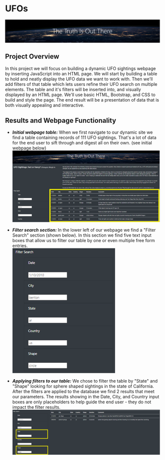 # UFOs
![](static/images/The_Truth_Is_Out_There.PNG)
## Project Overview
In this project we will focus on building a dynamic UFO sightings webpage by inserting JavaScript into an HTML page. We will start by building a table to hold and neatly display the UFO data we want to work with. Then we'll add filters of that table which lets users refine their UFO search on multiple elements. The table and it's filters will be inserted into, and visually displayed by an HTML page. We'll use basic HTML, Bootstrap, and CSS to build and style the page. The end result will be a presentation of data that is both visually appealing and interactive.  

## Results and Webpage Functionality 
- ***Initial webpage table:*** When we first navigate to our dynamic site we find a table containing records of 111 UFO sightings. That's a lot of data for the end user to sift through and digest all on their own. (see initial webpage below)<br/>
![](static/images/readme1.png)


- ***Filter search section:*** In the lower left of our webpage we find a "Filter Search" section (shown below). In this section we find five text input boxes that allow us to filter our table by one or even multiple free form entries.<br/>
![](static/images/readme2.png)


- ***Applying filters to our table:*** We chose to filter the table by "State" and "Shape" looking for sphere shaped sightings in the state of California. After the filters are applied to the database we find 2 results that meet our parameters. The results showing in the Date, City, and Country input boxes are only placeholders to help guide the end user - they do not impact the filter results.<br/> 
![](static/images/readme3.png)